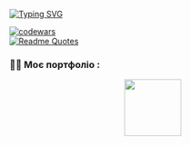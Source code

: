 
[![Typing SVG](https://readme-typing-svg.herokuapp.com?color=%2336BCF7&lines=Computer+engineer+student)](https://git.io/typing-svg)

[![codewars](https://www.codewars.com/users/Neor/badges/large)](https://www.codewars.com/users/Neor)   
[![Readme Quotes](https://quotes-github-readme.vercel.app/api?type=horizontal&theme=dark)](https://github.com/piyushsuthar/github-readme-quotes)

### :man_technologist: Моє портфоліо :

<div id="header" align="center">
  <img src="https://media.giphy.com/media/M9gbBd9nbDrOTu1Mqx/giphy.gif" width="100"/>
</div>
